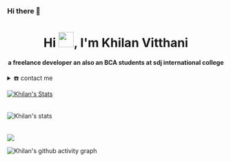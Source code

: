  ### Hi there 👋
<!-- 
- 👋 Hi, I’m @KhilanVithani
- 👀 I’m interested in ...
- 🌱 I’m currently learning Flutter
- 💞️ I’m looking to collaborate on ...
- 📫 How to reach me ...
 -->
<!---
KhilanVithani/KhilanVithani is a ✨ special ✨ repository because its `README.md` (this file) appears on your GitHub profile.
You can click the Preview link to take a look at your changes.
--->


<div align="center">
<h1 align="center">Hi <img width="35" src="https://github.com/KhilanVitthani/KhilanVitthani/blob/main/resources/img/waving.gif">, I'm Khilan Vitthani</h1>
<h4 align="center">a freelance developer an also an BCA students at sdj international college</h4>
</div>



<details>
  <summary>☎️ contact me</summary>
<div>
  <samp>
    <h2 align="center">😎 you can reach me by:</h2>
    <p align="center">
      <br/>
      <a href="https://www.linkedin.com/in/khilan-vitthani-76404324a " target="blank"><img align="center"
         src="https://img.shields.io/badge/linkedin-%231DA1F2.svg?style=for-the-badge&logo=linkedin&logoColor=white"
         alt="azzar" height="30"/></a>
      <a href="https://www.facebook.com/profile.php?id=100007892354639&mibextid=ZbWKwL" target="blank"><img align="center"
         src="https://img.shields.io/badge/facebook-4267B2.svg?style=for-the-badge&logo=facebook&logoColor=white"
         alt="azzar" height="30"/></a>
      <a href="mailto:khilanvithani0080@gmail.com" target="blank"><img align="center"
         src="https://img.shields.io/badge/gmail-EA4335.svg?style=for-the-badge&logo=gmail&logoColor=white"
         alt="azzar" height="30"/></a>
    </p>
  <p align="center">
      <a href="https://www.instagram.com/Khilan_Vitthani" target="blank"><img align="center"
         src="https://img.shields.io/badge/instagram-%23E4405F.svg?style=for-the-badge&logo=Instagram&logoColor=white"
         alt="azzar" height="30"/></a>
      <a href="https://twitter.com/KhilanVithani" target="blank"><img align="center"
         src="https://img.shields.io/badge/twitter-1DA1F2.svg?style=for-the-badge&logo=twitter&logoColor=white"
         alt="azzar" height="30"/></a>
      <br>
    </p>
  </samp>
</div>
</details>


[![Khilan's Stats](https://awesome-github-stats.azurewebsites.net/user-stats/KhilanVitthani?cardType=level&theme=github-dark)](https://git.io/awesome-stats-card)
</br></br></br>
![Khilan's stats](https://github-readme-stats.vercel.app/api/top-langs?username=KhilanVitthani&show_icons=true&theme=github-dark&layout=compact)
</br></br></br>
<img src="https://github-readme-streak-stats.herokuapp.com/?user=KhilanVitthani&theme=github-dark"/>

![Khilan's github activity graph](https://github-readme-activity-graph.vercel.app/graph?username=KhilanVitthani&theme=github-compact&custom_title=KhilanVitthani)


